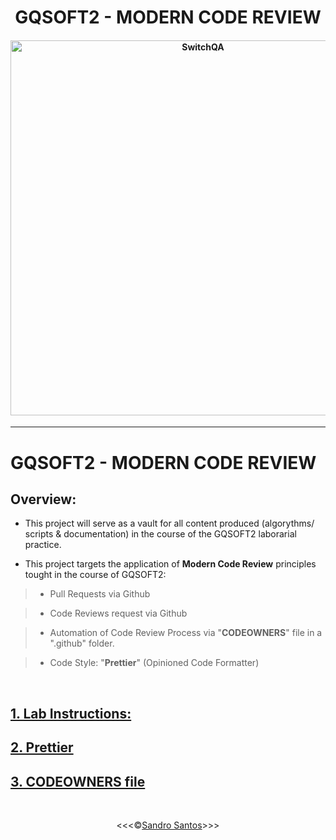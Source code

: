 <h1 align="center">GQSOFT2 - MODERN CODE REVIEW</h1>

<h4 align="center">

<img src="https://portotechhub.com/wp-content/uploads/2022/12/SWitCH_QA.png" alt="SwitchQA" title="SwitchQA" width="600px">

</h4>

<hr>

# GQSOFT2 - MODERN CODE REVIEW

## **Overview:**

* This project will serve as a vault for all content produced (algorythms/ scripts & documentation) in the course of the GQSOFT2 laborarial practice.

* This project targets the application of **Modern Code Review** principles tought in the course of GQSOFT2:

>* Pull Requests via Github

>* Code Reviews request via Github

>* Automation of Code Review Process via "**CODEOWNERS**" file in a ".github" folder.

>* Code Style: "**Prettier**" (Opinioned Code Formatter)

<br>

## [**1. Lab Instructions:**](/docs/pdf/Switch-QA-GQS2-PL-MCReviews.pdf)

## [**2. Prettier**](/docs/aux-docs/docs/prettier.md)

## [**3. CODEOWNERS file**](https://docs.github.com/en/repositories/managing-your-repositorys-settings-and-features/customizing-your-repository/about-code-owners#example-of-a-codeowners-file)

<br>
<p align="center">&lt;&lt;&lt;&copy;<a href="https://github.com/sandroffdsantos" target="blank">Sandro Santos</a>&gt;&gt;&gt;</p>